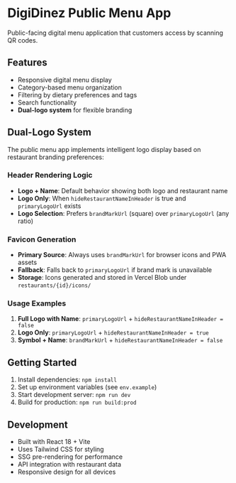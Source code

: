# DigiDinez Public Menu App

Public-facing digital menu application that customers access by scanning QR codes.

## Features

- Responsive digital menu display
- Category-based menu organization
- Filtering by dietary preferences and tags
- Search functionality
- **Dual-logo system** for flexible branding

## Dual-Logo System

The public menu app implements intelligent logo display based on restaurant branding preferences:

### Header Rendering Logic

- **Logo + Name**: Default behavior showing both logo and restaurant name
- **Logo Only**: When `hideRestaurantNameInHeader` is true and `primaryLogoUrl` exists
- **Logo Selection**: Prefers `brandMarkUrl` (square) over `primaryLogoUrl` (any ratio)

### Favicon Generation

- **Primary Source**: Always uses `brandMarkUrl` for browser icons and PWA assets
- **Fallback**: Falls back to `primaryLogoUrl` if brand mark is unavailable
- **Storage**: Icons generated and stored in Vercel Blob under `restaurants/{id}/icons/`

### Usage Examples

1. **Full Logo with Name**: `primaryLogoUrl` + `hideRestaurantNameInHeader = false`
2. **Logo Only**: `primaryLogoUrl` + `hideRestaurantNameInHeader = true`
3. **Symbol + Name**: `brandMarkUrl` + `hideRestaurantNameInHeader = false`

## Getting Started

1. Install dependencies: `npm install`
2. Set up environment variables (see `env.example`)
3. Start development server: `npm run dev`
4. Build for production: `npm run build:prod`

## Development

- Built with React 18 + Vite
- Uses Tailwind CSS for styling
- SSG pre-rendering for performance
- API integration with restaurant data
- Responsive design for all devices
